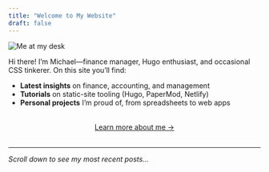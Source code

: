 ```yaml
---
title: "Welcome to My Website"
draft: false
---
```


<!-- A hero image -->
![Me at my desk](/images/hero.jpg)

Hi there! I’m Michael—finance manager, Hugo enthusiast, and occasional
CSS tinkerer. On this site you’ll find:

- **Latest insights** on finance, accounting, and management  
- **Tutorials** on static-site tooling (Hugo, PaperMod, Netlify)  
- **Personal projects** I’m proud of, from spreadsheets to web apps  

<div style="margin:2rem 0; text-align:center;">
  <!-- A call-to-action button -->
  <a class="btn" href="/about/">Learn more about me →</a>
</div>

---

*Scroll down to see my most recent posts…*

<div class="home-divider"></div>